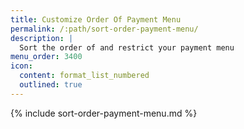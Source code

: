 ```yaml
---
title: Customize Order Of Payment Menu
permalink: /:path/sort-order-payment-menu/
description: |
  Sort the order of and restrict your payment menu
menu_order: 3400
icon:
  content: format_list_numbered
  outlined: true
---
```


{% include sort-order-payment-menu.md %}
